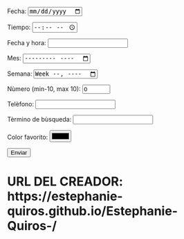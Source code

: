  <p>

Fecha: <input type="date" name="date_control" />

</p>

 

<p>

Tiempo: <input type="time" name="time_control" />

</p>

 

<p>

Fecha y hora: <input type="datetime" name="datetime_control" />

</p>

 

<p>

Mes: <input type="month" name="month_control" />

</p>

 

<p>

Semana: <input type="week" name="week_control" />

</p>

 

<p>

Nùmero (min-10, max 10): <input type="number" name="number_control" min="-10" max="10" value="0" />

</p>

 

<p>

Telèfono: <input type="tel" name="tel_control" />

</p>

 

<p>

Tèrmino de bùsqueda: <input type="search" name="search_control" />

</p>

 

<p>

Color favorito: <input type="color" name="color_control" />

</p>

 

<p>

<input type="submit" value="Enviar" />

</p>



<p>

<h1>URL DEL CREADOR: https://estephanie-quiros.github.io/Estephanie-Quiros-/

 


